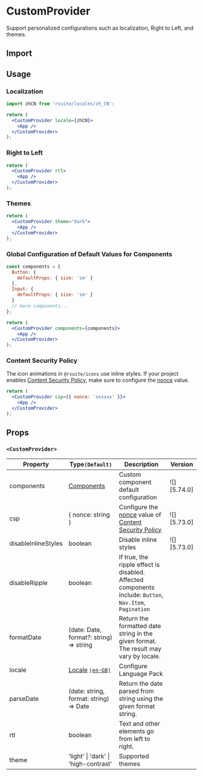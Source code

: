 # CustomProvider

Support personalized configurations such as localization, Right to Left, and themes.

## Import

<!--{include:<import-guide>}-->

## Usage

### Localization

```jsx
import zhCN from 'rsuite/locales/zh_CN';

return (
  <CustomProvider locale={zhCN}>
    <App />
  </CustomProvider>
);
```

### Right to Left

```jsx
return (
  <CustomProvider rtl>
    <App />
  </CustomProvider>
);
```

### Themes

```jsx
return (
  <CustomProvider theme="dark">
    <App />
  </CustomProvider>
);
```

### Global Configuration of Default Values for Components

```jsx
const components = {
  Button: {
    defaultProps: { size: 'sm' }
  },
  Input: {
    defaultProps: { size: 'sm' }
  }
  // more components...
};

return (
  <CustomProvider components={components}>
    <App />
  </CustomProvider>
);
```

### Content Security Policy

The icon animations in `@rsuite/icons` use inline styles. If your project enables [Content Security Policy][csp], make sure to configure the [nonce][nonce] value.

```jsx
return (
  <CustomProvider csp={{ nonce: 'xxxxxx' }}>
    <App />
  </CustomProvider>
);
```

## Props

### `<CustomProvider>`

| Property            | Type`(Default)`                         | Description                                                                                             | Version     |
| ------------------- | --------------------------------------- | ------------------------------------------------------------------------------------------------------- | ----------- |
| components          | [Components](#code-ts-components-code)  | Custom component default configuration                                                                  | ![][5.74.0] |
| csp                 | { nonce: string }                       | Configure the [nonce][nonce] value of [Content Security Policy][csp]                                    | ![][5.73.0] |
| disableInlineStyles | boolean                                 | Disable inline styles                                                                                   | ![][5.73.0] |
| disableRipple       | boolean                                 | If true, the ripple effect is disabled. Affected components include: `Button`, `Nav.Item`, `Pagination` |             |
| formatDate          | (date: Date, format?: string) => string | Return the formatted date string in the given format. The result may vary by locale.                    |             |
| locale              | [Locale][locale] [`(en-GB)`][en_gb]     | Configure Language Pack                                                                                 |             |
| parseDate           | (date: string, format: string) => Date  | Return the date parsed from string using the given format string.                                       |             |
| rtl                 | boolean                                 | Text and other elements go from left to right.                                                          |             |
| theme               | 'light' \| 'dark' \| 'high-contrast'    | Supported themes                                                                                        |             |

<!--{include:(_common/types/react-suite-components.md)}-->

[nonce]: https://developer.mozilla.org/en-US/docs/Web/HTML/Global_attributes/nonce
[csp]: https://developer.mozilla.org/en-US/docs/Web/HTTP/CSP
[en_gb]: https://github.com/rsuite/rsuite/blob/main/src/locales/en_GB.ts
[locale]: https://github.com/rsuite/rsuite/blob/main/src/locales/index.ts
